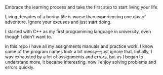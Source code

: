 

Embrace the learning process and take the first step to start living your life.

Living decades of a boring life is worse than experiencing one day of adventure. Ignore your excuses and just start doing.


I started with C++ as my first programming language in university, even though I didn’t want to.

in this repo i have all my assignments manuals and practice work. 
I know some of the program names look a bit messy—just ignore that. 
Initially, I was exhausted by a lot of assignments and errors, but as I began to understand more, it became interesting. now i enjoy solving problems and errors quickly.

